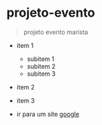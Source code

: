 # projeto-evento
> projeto evento marista 
* item 1
    * subitem 1
    * subitem 2
    * subitem 3
      
* item 2
* item 3
* ir para um site [google](https://www.netflix.com/browse)
